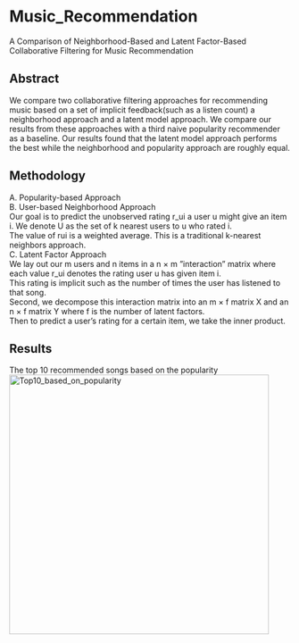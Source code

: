 # Music_Recommendation
A Comparison of Neighborhood-Based and Latent Factor-Based Collaborative Filtering for Music Recommendation

## Abstract
We compare two collaborative filtering approaches for recommending music based on a set of implicit feedback(such as a listen count) a neighborhood approach and a latent model approach. We compare our results from these approaches with a third naive popularity recommender as a baseline. 
Our results found that the latent model approach performs the best while the neighborhood and popularity approach are roughly equal.

## Methodology
  A. Popularity-based Approach  
  B. User-based Neighborhood Approach  
      Our goal is to predict the unobserved rating r_ui a user u might give an item i. We denote U as the set of k nearest users to u who rated i.  
      The value of rui is a weighted average. This is a traditional k-nearest neighbors approach.  
  C. Latent Factor Approach  
      We lay out our m users and n items in a n × m ”interaction” matrix where each value r_ui denotes the rating user u has given item i.  
      This rating is implicit such as the number of times the user has listened to that song.  
      Second, we decompose this interaction matrix into an m × f matrix X   and an n × f matrix Y where f is the number of latent factors.  
      Then to predict a user’s rating for a certain item, we take the inner product.   
     
## Results    
  The top 10 recommended songs based on the popularity  
[](url)
<img width="465" alt="Top10_based_on_popularity" src="https://user-images.githubusercontent.com/32999889/104678731-161f7c00-56ba-11eb-8187-a8443f5ccc12.png">
